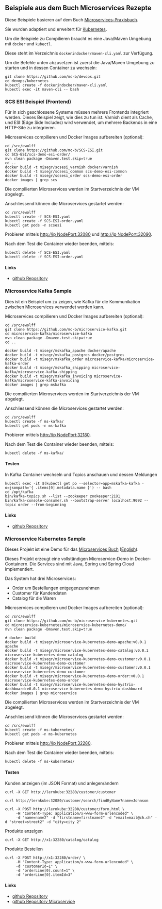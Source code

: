 Beispiele aus dem Buch Microservices Rezepte
--------------------------------------------

Diese Beispiele basieren auf dem Buch [Microservices-Praxisbuch](http://microservices-praxisbuch.de/rezepte.html).

Sie wurden adaptiert und erweitert für [Kubernetes](https://kubernetes.io/).

Um die Beispiele zu Compilieren braucht es eine Java/Maven Umgebung mit `docker` und `kubectl`.

Diese steht im Verzeichnis `dockerindocker/maven-cli.yaml` zur Verfügung.

Um die Befehle unten abzusetzen ist zuerst die Java/Maven Umgebung zu starten und in dessen Container zu wechseln:

	git clone https://github.com/mc-b/devops.git
	cd devops/kubernetes
	kubectl create -f dockerindocker/maven-cli.yaml
	kubectl exec -it maven-cli -- bash
	
### SCS ESI Beispiel (Frontend)

Für in sich geschlossene Systeme müssen mehrere Frontends integriert werden. Dieses Beispiel zeigt, wie dies zu tun ist. Varnish dient als Cache, und ESI (Edge Side Includes) wird verwendet, um mehrere Backends in eine HTTP-Site zu integrieren.

Microservices compilieren und Docker Images aufbereiten (optional):

	cd /src/ewolff
	git clone https://github.com/mc-b/SCS-ESI.git
	cd SCS-ESI/scs-demo-esi-order/
	mvn clean package -Dmaven.test.skip=true
	cd ..
    docker build -t misegr/scsesi_varnish docker/varnish
    docker build -t misegr/scsesi_common scs-demo-esi-common
    docker build -t misegr/scsesi_order scs-demo-esi-order
	docker images | grep scs

Die compilierten Microservices werden im Startverzeichnis der VM abgelegt. 	

Anschliessend können die Microservices gestartet werden:
	
	cd /src/ewolff 
	kubectl create -f SCS-ESI.yaml
	kubectl create -f SCS-ESI-order.yaml
	kubectl get pods -n scsesi
    
Probieren mittels [http://ip NodePort:32080](http://192.168.60.100:32080) und [http://ip NodePort:32090](http://192.168.60.100:32090).

Nach dem Test die Container wieder beenden, mittels:

	kubectl delete -f SCS-ESI.yaml
	kubectl delete -f SCS-ESI-order.yaml

#### Links

* [github Repository](https://github.com/ewolff/SCS-ESI)

### Microservice Kafka Sample

Dies ist ein Beispiel um zu zeigen, wie Kafka für die Kommunikation zwischen Microservices verwendet werden kann.

Microservices compilieren und Docker Images aufbereiten (optional):

	cd /src/ewolff
	git clone https://github.com/mc-b/microservice-kafka.git
	cd microservice-kafka/microservice-kafka
	mvn clean package -Dmaven.test.skip=true
	cd ..
	
    docker build -t misegr/mskafka_apache docker/apache	
    docker build -t misegr/mskafka_postgres docker/postgres
    docker build -t misegr/mskafka_order microservice-kafka/microservice-kafka-order
    docker build -t misegr/mskafka_shipping microservice-kafka/microservice-kafka-shipping
    docker build -t misegr/mskafka_invoicing microservice-kafka/microservice-kafka-invoicing
	docker images | grep mskafka
	
Die compilierten Microservices werden im Startverzeichnis der VM abgelegt. 	

Anschliessend können die Microservices gestartet werden:
	
	cd /src/ewolff 
	kubectl create -f ms-kafka/
    kubectl get pods -n ms-kafka	

Probieren mittels [http://ip NodePort:32180](http://192.168.60.100:32180).

Nach dem Test die Container wieder beenden, mittels:

	kubectl delete -f ms-kafka/

#### Testen

In Kafka Container wechseln und Topics anschauen und dessen Meldungen

	kubectl exec -it $(kubectl get po --selector=app=mskafka-kafka -o=jsonpath='{ .items[0].metadata.name }') -- bash
	cd /opt/kafka
	bin/kafka-topics.sh --list --zookeeper zookeeper:2181
	bin/kafka-console-consumer.sh --bootstrap-server localhost:9092 --topic order --from-beginning

#### Links

* [github Repository](https://github.com/ewolff/microservice-kafka)

### Microservice Kubernetes Sample

Dieses Projekt ist eine Demo für das
[Microservices Buch](http://microservices-buch.de/) ([English](http://microservices-book.com/)).

Dieses Projekt erzeugt eine vollständigen Microservice-Demo in 
Docker-Containern. Die Services sind mit Java, Spring und Spring Cloud
implementiert.

Das System hat drei Microservices:
- Order um Bestellungen entgegenzunehmen
- Customer für Kundendaten
- Catalog für die Waren

Microservices compilieren und Docker Images aufbereiten (optional):

	cd /src/ewolff
	git clone https://github.com/mc-b/microservice-kubernetes.git
	cd microservice-kubernetes/microservice-kubernetes-demo/
	mvn clean package -Dmaven.test.skip=true
	
	# docker build
	docker build -t misegr/microservice-kubernetes-demo-apache:v0.0.1 apache
	docker build -t misegr/microservice-kubernetes-demo-catalog:v0.0.1 microservice-kubernetes-demo-catalog
	docker build -t misegr/microservice-kubernetes-demo-customer:v0.0.1 microservice-kubernetes-demo-customer
	docker build -t misegr/microservice-kubernetes-demo-customer:v0.0.1 microservice-kubernetes-demo-customer
	docker build -t misegr/microservice-kubernetes-demo-order:v0.0.1 microservice-kubernetes-demo-order
	docker build -t misegr/microservice-kubernetes-demo-hystrix-dashboard:v0.0.1 microservice-kubernetes-demo-hystrix-dashboard
	docker images | grep microservice
   
Die compilierten Microservices werden im Startverzeichnis der VM abgelegt. 	

Anschliessend können die Microservices gestartet werden:

	cd /src/ewolff
	kubectl create -f ms-kubernetes/
    kubectl get pods -n ms-kubernetes	

Probieren mittels [http://ip NodePort:32280](http://192.168.60.100:32280).

Nach dem Test die Container wieder beenden, mittels:

	kubectl delete -f ms-kubernetes/
	
#### Testen

Kunden anzeigen (im JSON Format) und anlegen/ändern

	curl -X GET http://lernkube:32280/customer/customer
	
	curl http://lernkube:32080/customer/search/findByName?name=Johnson

	curl -X POST http://lernkube:32280/customer/form.html \
	     -H "Content-Type: application/x-www-form-urlencoded" \
		 -d "name=name2" -d "firstname=firstname2" -d "email=mail@ch.ch" -d "street=street2" -d "city=city 2" 


Produkte anzeigen 

	curl -X GET http://x1:32280/catalog/catalog

Produkte Bestellen

	curl -X POST http://x1:32280/order/ \
	     -H "Content-Type: application/x-www-form-urlencoded" \
	     -d "customerId=1" \
	     -d "orderLine[0].count=1" \
	     -d "orderLine[0].itemId=3"
		 
	    
#### Links

* [github Repository](https://github.com/ewolff/microservice-kubernetes) 
* [github Repository Microservice](https://github.com/ewolff/microservice)   